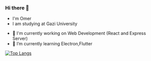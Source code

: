 ### Hi there 👋
- I'm Omer
- I am studying at Gazi University

<!--
**OmBayus/OmBayus** is a ✨ _special_ ✨ repository because its `README.md` (this file) appears on your GitHub profile.

Here are some ideas to get you started:

- 🔭 I’m currently working on ...
- 🌱 I’m currently learning ...
- 👯 I’m looking to collaborate on ...
- 🤔 I’m looking for help with ...
- 💬 Ask me about ...
- 📫 How to reach me: ...
- 😄 Pronouns: ...
- ⚡ Fun fact: ...
-->


- 🔭 I'm currently working on Web Development (React and Express Server)
- 🌱 I’m currently learning Electron,Flutter

[![Top Langs](https://github-readme-stats.vercel.app/api/top-langs/?username=ombayus&theme=radical&layout=compact)](https://github.com/ombayus)
